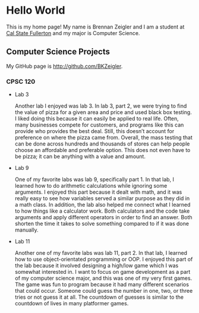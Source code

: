 # Hello World

This is my home page! My name is Brennan Zeigler and I am a student at [Cal State Fullerton](http://www.fullerton.edu/) and my major is Computer Science.

## Computer Science Projects

My GitHub page is http://github.com/BKZeigler.

### CPSC 120

* Lab 3

  Another lab I enjoyed was lab 3. In lab 3, part 2, we were trying to find the value of pizza for a given area and price and used black box testing. I liked doing this because it can easily be applied to real life. Often, many businesses compete for customers, and programs like this can provide who provides the best deal. Still, this doesn’t account for preference on where the pizza came from. Overall, the mass testing that can be done across hundreds and thousands of stores can help people choose an affordable and preferable option. This does not even have to be pizza; it can be anything with a value and amount.

* Lab 9

  One of my favorite labs was lab 9, specifically part 1. In that lab, I learned how to do arithmetic calculations while ignoring some arguments. I enjoyed this part because it dealt with math, and it was really  easy to see how variables served a similar purpose as they did in a math class. In addition, the lab also helped me connect what I learned to how things like a calculator work. Both calculators and the code take 
arguments and apply different operators in order to find an answer. Both shorten the time it takes to solve something compared to if it was done manually.
 
* Lab 11

  Another one of my favorite labs was lab 11, part 2. In that lab, I learned how to use object-orientated programming or OOP. I enjoyed this part of the lab because it involved designing a high/low game which I was  somewhat interested in. I want to focus on game development as a part of my computer science major, and this was one of my very first games. The game was fun to program because it had many different scenarios that  could occur. Someone could guess the number in one, two, or three tries or not guess it at all. The countdown of guesses is similar to the countdown of lives in many platformer games.
